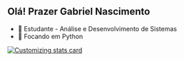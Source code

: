 ## Olá! Prazer Gabriel Nascimento
- 🔭 Estudante - Análise e Desenvolvimento de Sistemas
- 🌱 Focando em Python 

[![Customizing stats card](https://github-readme-stats.vercel.app/api?username=ogabrielgsn)](https://github.com/anuraghazra/github-readme-stats)

